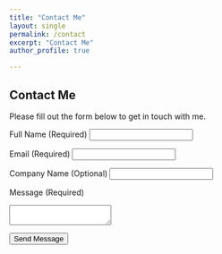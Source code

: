 ```yaml
---
title: "Contact Me"
layout: single
permalink: /contact
excerpt: "Contact Me"
author_profile: true

---
```


## Contact Me

Please fill out the form below to get in touch with me.

<form id="contact-form" action="https://q3j0bdexxf.execute-api.us-east-1.amazonaws.com/contact" method="POST">
  <label for="name">Full Name (Required)</label>
  <input type="text" name="name" id="name" required>

  <label for="email">Email (Required)</label>
  <input type="email" name="email" id="email" required>

  <label for="company">Company Name (Optional)</label>
  <input type="text" name="company" id="company">

  <label for="message">Message (Required)</label>
  <textarea name="message" id="message" required></textarea>

  <!-- reCAPTCHA token will be added here -->
  <input type="hidden" name="g-recaptcha-response" id="recaptcha-response" required>

  <button type="submit">Send Message</button>
</form>

<script src="https://www.google.com/recaptcha/api.js?render=6LcKBcYqAAAAAFyQKPJwgGjuL52zPtmiNf_loSrr"></script>
<script>
  grecaptcha.ready(function() {
    grecaptcha.execute('6LcKBcYqAAAAAFyQKPJwgGjuL52zPtmiNf_loSrr', { action: 'contact_form' }).then(function(token) {
      document.getElementById('recaptcha-response').value = token;
    });
  });
</script>
